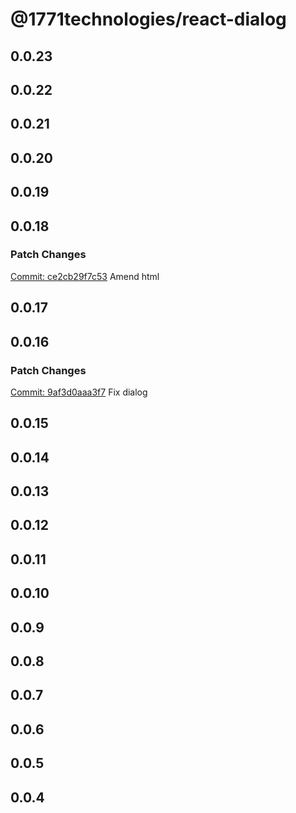 # @1771technologies/react-dialog

## 0.0.23

## 0.0.22

## 0.0.21

## 0.0.20

## 0.0.19

## 0.0.18

### Patch Changes

[Commit: ce2cb29f7c53](https://github.com/1771-Technologies/lytenyte/commit/ce2cb29f7c53269252f8bf8f3172bf7c37f52bf9)
Amend html

## 0.0.17

## 0.0.16

### Patch Changes

[Commit: 9af3d0aaa3f7](https://github.com/1771-Technologies/lytenyte/commit/9af3d0aaa3f799cf354ddb919aa3de0b6fbc7b85)
Fix dialog

## 0.0.15

## 0.0.14

## 0.0.13

## 0.0.12

## 0.0.11

## 0.0.10

## 0.0.9

## 0.0.8

## 0.0.7

## 0.0.6

## 0.0.5

## 0.0.4
